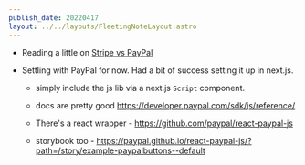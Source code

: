 ```yaml
---
publish_date: 20220417
layout: ../../layouts/FleetingNoteLayout.astro
---
```


- Reading a little on [Stripe vs PayPal](https://zapier.com/blog/stripe-vs-paypal/)

- Settling with PayPal for now. Had a bit of success setting it up in next.js.

	- simply include the js lib via a next.js `Script` component.

	- docs are pretty good https://developer.paypal.com/sdk/js/reference/
	- There's a react wrapper - https://github.com/paypal/react-paypal-js
	- storybook too - https://paypal.github.io/react-paypal-js/?path=/story/example-paypalbuttons--default